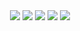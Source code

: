 
<div align=center> 

<img src="https://img.shields.io/badge/c-A8B9CC?style=for-the-badge&logo=c&logoColor=white">
<img src="https://img.shields.io/badge/c++-00599C?style=for-the-badge&logo=cplusplus&logoColor=white">
<img src="https://img.shields.io/badge/Unity-000000?style=for-the-badge&logo=unity&logoColor=white">
<img src="https://img.shields.io/badge/Unreal engine-0E1128?style=for-the-badge&logo=unrealengine&logoColor=white">
<img src="https://img.shields.io/badge/Linux-0E1128?style=for-the-badge&logo=linux&logoColor=white">

</div> 
